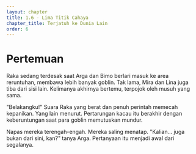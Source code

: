 ```yaml
---
layout: chapter
title: 1.6 - Lima Titik Cahaya
chapter_title: Terjatuh ke Dunia Lain
order: 6
---
```

# Pertemuan

Raka sedang terdesak saat Arga dan Bimo berlari masuk ke area reruntuhan, membawa lebih banyak goblin. Tak lama, Mira dan Lina juga tiba dari sisi lain. Kelimanya akhirnya bertemu, terpojok oleh musuh yang sama.

"Belakangku!" Suara Raka yang berat dan penuh perintah memecah kepanikan. Yang lain menurut. Pertarungan kacau itu berakhir dengan keberuntungan saat para goblin memutuskan mundur.

Napas mereka terengah-engah. Mereka saling menatap. "Kalian... juga bukan dari sini, kan?" tanya Arga. Pertanyaan itu menjadi awal dari segalanya.
